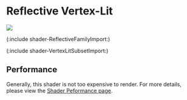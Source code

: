 Reflective Vertex-Lit
=====================



![](http://docwiki.hq.unity3d.com/uploads/Main/Shaders./Shader-ReflVertex.png)  

(:include shader-ReflectiveFamilyImport:)

(:include shader-VertexLitSubsetImport:)

Performance
-----------


Generally, this shader is not too expensive to render.  For more details, please view the [Shader Peformance page](shader-Performance.md).
